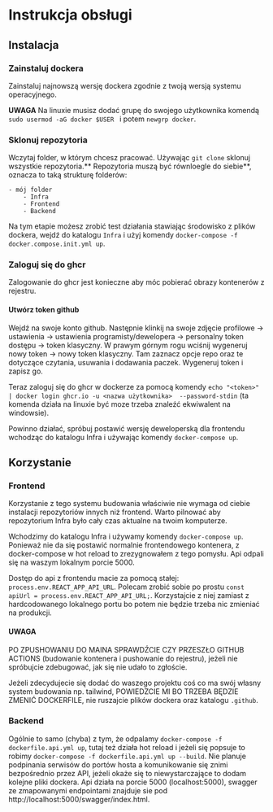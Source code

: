 # Instrukcja obsługi
## Instalacja
### Zainstaluj dockera
Zainstaluj najnowszą wersję dockera zgodnie z twoją wersją systemu operacyjnego.

**UWAGA**  Na linuxie musisz dodać grupę do swojego użytkownika komendą
`sudo usermod -aG docker $USER ` i potem `newgrp docker`. 

### Sklonuj repozytoria
Wczytaj folder, w którym chcesz pracować. Używając `git clone` sklonuj 
wszystkie repozytoria.** Repozytoria muszą być równloegle do siebie**, 
oznacza to taką strukturę folderów:
```
- mój folder
	- Infra
	- Frontend
	- Backend
```
Na tym etapie możesz zrobić test działania stawiając środowisko z plików 
dockera, wejdź do katalogu `Infra` i użyj komendy `docker-compose -f docker.compose.init.yml up`.

### Zaloguj się do ghcr
Zalogowanie do ghcr jest konieczne aby móc pobierać obrazy kontenerów z
rejestru.

#### Utwórz token github
Wejdź na swoje konto github. Następnie klinkij na swoje zdjęcie profilowe -> 
ustawienia -> ustawienia programisty/dewelopera -> personalny token dostępu
-> token klasyczny.
W prawym górnym rogu wciśnij wygeneruj nowy token -> nowy token klasyczny. Tam zaznacz opcje repo oraz te dotyczące czytania, usuwania i dodawania paczek.
Wygeneruj token i zapisz go.

Teraz zaloguj się do ghcr w dockerze za pomocą komendy `echo "<token>" | docker login ghcr.io -u <nazwa użytkownika>  --password-stdin` (ta komenda działa na linuxie być moze trzeba znaleźć ekwiwalent na windowsie).

Powinno działać, spróbuj postawić wersję deweloperską dla frontendu wchodząc
do katalogu Infra i używając komendy `docker-compose up`.

## Korzystanie
### Frontend
Korzystanie z tego systemu budowania właściwie nie wymaga od ciebie instalacji
repozytoriów innych niż frontend. Warto pilnować aby repozytorium Infra było 
cały czas aktualne na twoim komputerze.

Wchodzimy do katalogu Infra i używamy komendy `docker-compose up`. Ponieważ nie da się postawić normalnie frontendowego kontenera, z docker-compose w hot reload to zrezygnowałem z
tego pomysłu. Api odpali się na waszym lokalnym porcie 5000.

Dostęp do api z frontendu macie za pomocą stałej:
`process.env.REACT_APP_API_URL`.
Polecam zrobić sobie po prostu `const apiUrl = process.env.REACT_APP_API_URL;`. Korzystajcie z niej zamiast z hardcodowanego lokalnego portu bo potem nie będzie trzeba nic zmieniać
na produkcji.

#### UWAGA
PO ZPUSHOWANIU DO MAINA SPRAWDŹCIE CZY PRZESZŁO GITHUB ACTIONS (budowanie kontenera i pushowanie do rejestru), jeżeli nie spróbujcie zdebugować, jak się nie udało to zgłoście.

Jeżeli zdecydujecie się dodać do waszego projektu coś co ma swój własny system budowania np. tailwind, POWIEDZCIE MI BO TRZEBA BĘDZIE ZMENIĆ DOCKERFILE, nie ruszajcie plików dockera 
oraz katalogu `.github`. 

### Backend
Ogólnie to samo (chyba) z tym, że odpalamy `docker-compose -f 
dockerfile.api.yml up`, tutaj też działa hot reload i jeżeli się popsuje to robimy 
`docker-compose -f dockerfile.api.yml up --build`.  Nie planuje podpinania 
serwisów do portów hosta a komunikowanie się znimi bezpośrednio przez API, 
jeżeli okaże się to niewystarczające to dodam kolejne pliki dockera. Api działa na 
porcie 5000 (localhost:5000), swagger ze zmapowanymi endpointami znajduje 
sie pod http://localhost:5000/swagger/index.html.
